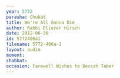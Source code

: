 ```yaml
---
year: 5772
parasha: Chukat
title: We're All Gonna Die
author: Rabbi Eliezer Hirsch
date: 2012-06-30
id: 5772406a1
filename: 5772-406a-1
layout: audio
moment: 
shabbat: 
occasion: Farewell Wishes to Beccah Taber
---
```

